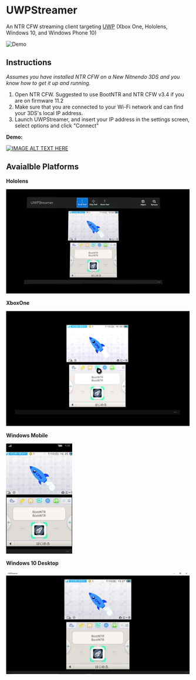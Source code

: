# UWPStreamer #
An NTR CFW streaming client targeting [UWP](https://msdn.microsoft.com/en-us/windows/uwp/get-started/universal-application-platform-guide) (Xbox One, Hololens, Windows 10, and Windows Phone 10)

![Demo](http://i.imgur.com/GTRoCJv.png)


## Instructions ##
*Assumes you have installed NTR CFW on a New Nitnendo 3DS and you know how to get it up and running.*
 
1. Open NTR CFW.  Suggested to use BootNTR and NTR CFW v3.4 if you are on firmware 11.2
2. Make sure that you are connected to your Wi-Fi network and can find your 3DS's local IP
address. 
3. Launch UWPStreamer, and insert your IP address in the settings screen, select options and click "Connect"

**Demo:**

[![IMAGE ALT TEXT HERE](https://img.youtube.com/vi/HVuQsCvUj_o/2.jpg)](https://www.youtube.com/watch?v=HVuQsCvUj_o)

## Avaialble Platforms ##

**Hololens**

<img src="/UWPStreamer/Assets/Screenshots/Hololens/1.png" width="500">

**XboxOne**

<img src="/UWPStreamer/Assets/Screenshots/XboxOne/1.png" width="500">

**Windows Mobile**

<img src="/UWPStreamer/Assets/Screenshots/Mobile/1.png" height="300">

**Windows 10 Desktop**

<img src="/UWPStreamer/Assets/Screenshots/Desktop/1.png" width="500">
